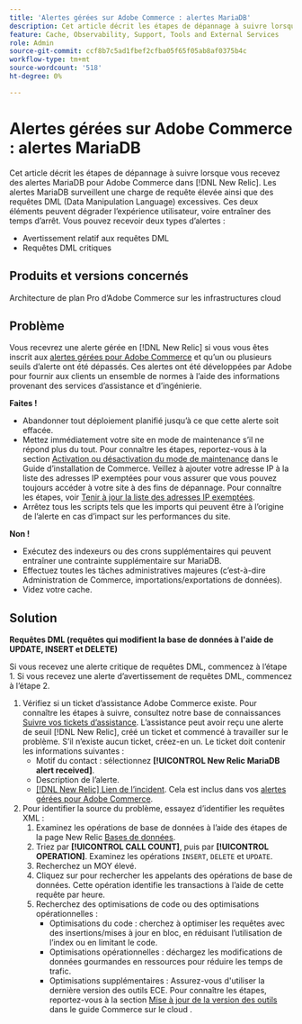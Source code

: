 ```yaml
---
title: 'Alertes gérées sur Adobe Commerce : alertes MariaDB'
description: Cet article décrit les étapes de dépannage à suivre lorsque vous recevez des alertes MariaDB pour Adobe Commerce dans  [!DNL New Relic]. Les alertes MariaDB surveillent une charge de requête élevée ainsi que des requêtes DML (Data Manipulation Language) excessives. Ces deux éléments peuvent dégrader l’expérience utilisateur, voire entraîner des temps d’arrêt. Vous pouvez recevoir deux types d’alertes.
feature: Cache, Observability, Support, Tools and External Services
role: Admin
source-git-commit: ccf8b7c5ad1fbef2cfba05f65f05ab8af0375b4c
workflow-type: tm+mt
source-wordcount: '518'
ht-degree: 0%

---
```



# Alertes gérées sur Adobe Commerce : alertes MariaDB

Cet article décrit les étapes de dépannage à suivre lorsque vous recevez des alertes MariaDB pour Adobe Commerce dans [!DNL New Relic]. Les alertes MariaDB surveillent une charge de requête élevée ainsi que des requêtes DML (Data Manipulation Language) excessives. Ces deux éléments peuvent dégrader l’expérience utilisateur, voire entraîner des temps d’arrêt. Vous pouvez recevoir deux types d’alertes :

* Avertissement relatif aux requêtes DML
* Requêtes DML critiques

## Produits et versions concernés

Architecture de plan Pro d’Adobe Commerce sur les infrastructures cloud

## Problème

Vous recevrez une alerte gérée en [!DNL New Relic] si vous vous êtes inscrit aux [alertes gérées pour Adobe Commerce](managed-alerts-for-magento-commerce.md) et qu’un ou plusieurs seuils d’alerte ont été dépassés. Ces alertes ont été développées par Adobe pour fournir aux clients un ensemble de normes à l’aide des informations provenant des services d’assistance et d’ingénierie.

**Faites !**

* Abandonner tout déploiement planifié jusqu’à ce que cette alerte soit effacée.
* Mettez immédiatement votre site en mode de maintenance s’il ne répond plus du tout. Pour connaître les étapes, reportez-vous à la section [Activation ou désactivation du mode de maintenance](https://experienceleague.adobe.com/en/docs/commerce-operations/installation-guide/tutorials/maintenance-mode) dans le Guide d’installation de Commerce. Veillez à ajouter votre adresse IP à la liste des adresses IP exemptées pour vous assurer que vous pouvez toujours accéder à votre site à des fins de dépannage. Pour connaître les étapes, voir [Tenir à jour la liste des adresses IP exemptées](https://experienceleague.adobe.com/en/docs/commerce-operations/installation-guide/tutorials/maintenance-mode#maintain-the-list-of-exempt-ip-addresses).
* Arrêtez tous les scripts tels que les imports qui peuvent être à l’origine de l’alerte en cas d’impact sur les performances du site.

**Non !**

* Exécutez des indexeurs ou des crons supplémentaires qui peuvent entraîner une contrainte supplémentaire sur MariaDB.
* Effectuez toutes les tâches administratives majeures (c’est-à-dire Administration de Commerce, importations/exportations de données).
* Videz votre cache.

## Solution

**Requêtes DML (requêtes qui modifient la base de données à l&#39;aide de UPDATE, INSERT et DELETE)**

Si vous recevez une alerte critique de requêtes DML, commencez à l’étape 1. Si vous recevez une alerte d’avertissement de requêtes DML, commencez à l’étape 2.

1. Vérifiez si un ticket d’assistance Adobe Commerce existe. Pour connaître les étapes à suivre, consultez notre base de connaissances [Suivre vos tickets d’assistance](https://experienceleague.adobe.com/en/docs/commerce-knowledge-base/kb/help-center-guide/magento-help-center-user-guide#track-support-case). L’assistance peut avoir reçu une alerte de seuil [!DNL New Relic], créé un ticket et commencé à travailler sur le problème. S’il n’existe aucun ticket, créez-en un. Le ticket doit contenir les informations suivantes :
   * Motif du contact : sélectionnez **[!UICONTROL New Relic MariaDB alert received]**.
   * Description de l’alerte.
   * [[!DNL New Relic] Lien de l’incident](https://docs.newrelic.com/docs/alerts-applied-intelligence/new-relic-alerts/alert-incidents/view-violation-event-details-incidents). Cela est inclus dans vos [alertes gérées pour Adobe Commerce](managed-alerts-for-magento-commerce.md).
1. Pour identifier la source du problème, essayez d’identifier les requêtes XML :
   1. Examinez les opérations de base de données à l’aide des étapes de la page New Relic [Bases de données](https://docs.newrelic.com/docs/apm/apm-ui-pages/monitoring/databases-page-view-operations-throughput-response-time).
   1. Triez par **[!UICONTROL CALL COUNT]**, puis par **[!UICONTROL OPERATION]**. Examinez les opérations `INSERT`, `DELETE` et `UPDATE`.
   1. Recherchez un MOY élevé.
   1. Cliquez sur pour rechercher les appelants des opérations de base de données. Cette opération identifie les transactions à l’aide de cette requête par heure.
   1. Recherchez des optimisations de code ou des optimisations opérationnelles :
      * Optimisations du code : cherchez à optimiser les requêtes avec des insertions/mises à jour en bloc, en réduisant l’utilisation de l’index ou en limitant le code.
      * Optimisations opérationnelles : déchargez les modifications de données gourmandes en ressources pour réduire les temps de trafic.
      * Optimisations supplémentaires : Assurez-vous d&#39;utiliser la dernière version des outils ECE. Pour connaître les étapes, reportez-vous à la section [Mise à jour de la version des outils](https://experienceleague.adobe.com/en/docs/commerce-on-cloud/user-guide/dev-tools/ece-tools/update-package) dans le guide Commerce sur le cloud .
